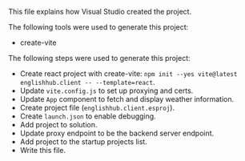 This file explains how Visual Studio created the project.

The following tools were used to generate this project:
- create-vite

The following steps were used to generate this project:
- Create react project with create-vite: `npm init --yes vite@latest englishhub.client -- --template=react`.
- Update `vite.config.js` to set up proxying and certs.
- Update `App` component to fetch and display weather information.
- Create project file (`englishhub.client.esproj`).
- Create `launch.json` to enable debugging.
- Add project to solution.
- Update proxy endpoint to be the backend server endpoint.
- Add project to the startup projects list.
- Write this file.
